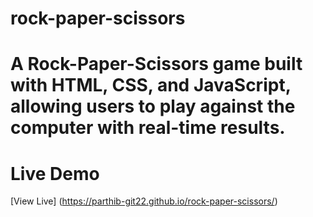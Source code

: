 # rock-paper-scissors

# A Rock-Paper-Scissors game built with HTML, CSS, and JavaScript, allowing users to play against the computer with real-time results.

# Live Demo
[View Live] (https://parthib-git22.github.io/rock-paper-scissors/)
